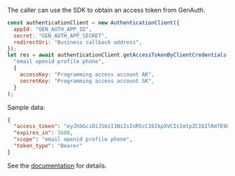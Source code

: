 The caller can use the SDK to obtain an access token from GenAuth.

```js
const authenticationClient = new AuthenticationClient({
  appId: "GEN_AUTH_APP_ID",
  secret: "GEN_AUTH_APP_SECRET",
  redirectUri: "Business callback address",
});
let res = await authenticationClient.getAccessTokenByClientCredentials(
  "email openid profile phone",
  {
    accessKey: "Programming access account AK",
    secretKey: "Programming access account SK",
  }
);
```

Sample data:

```json
{
  "access_token": "eyJhbGciOiJSUzI1NiIsInR5cCI6IkpXVCIsImtpZCI6IlRmTE90M0xibjhfYThwUk11ZXNzYW1xai1vM0RCQ3MxLW93SExRLVZNcVEifQ.eyJqdGkiOiJsdzg0NW5zdGcwS3EtMTlodVpQOHYiLCJzdWIiOiI1ZmY3MDFkODQ2YjkyMDNlMmY2YWM2ZjMiLCJpYXQiOjE2MTU4ODM1ODYsImV4cCI6MTYxNTg4NzE4Niwic2NvcGUiOiJlbWFpbCBvcGVuaWQgcHJvZmlsZSBwaG9uZSIsImlzcyI6Imh0dHBzOi8vb2lkYzEuYXV0aGluZy5jbi9vaWRjIiwiYXVkIjoiNWYxN2E1MjlmNjRmYjAwOWI3OTRhMmZmIn0.VvYKBcWcr8iIi1b37ugWQ9hsvog4_7EqDQyFqwhIuvM0NHlHH3Bhw83EQIKSNfbWV4nv3ihfeNGPLMzslbQr-wwjnWZTLMYl1bcn7IdVtD_kTN3Zz10MwF5td-VQ7UndU28wJ0HE1mo6E8QH93kYGckS5FSZXmCBa0M5H59Jec_a1MHI1MZrr_V9cZ9EfeF97V-PcqU8JVAwDZclCJ3mWY_Mb65RnMR9yEVqUZzJStmaXGMuRIzjkm2pklqt0CtQQJfzECXq_4USpwRXDiYLWILYPUCcO6hGxDjhMEd8IcxdG51TQP-w1UM6LyIRn61uSJvDsz8zg5dStDKyocypiA",
  "expires_in": 3600,
  "scope": "email openid profile phone",
  "token_type": "Bearer"
}
```

See the [documentation](/reference/sdk-for-node/authentication/StandardProtocol.html#client-credentials-mode-obtain-access-token) for details.
